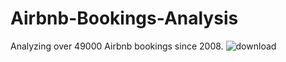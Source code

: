 # Airbnb-Bookings-Analysis
Analyzing over 49000 Airbnb bookings since 2008.
![download](https://user-images.githubusercontent.com/101682011/177002675-088332be-06d4-48a7-a3ed-8182ecb01c9a.gif)
